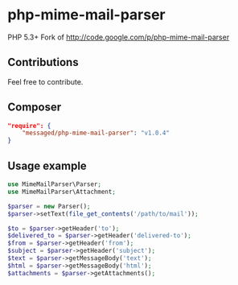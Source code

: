php-mime-mail-parser
====================

PHP 5.3+ Fork of  http://code.google.com/p/php-mime-mail-parser

## Contributions 
Feel free to contribute. 

## Composer 
```json
"require": {
	"messaged/php-mime-mail-parser": "v1.0.4"
}
```

## Usage example

```php
use MimeMailParser\Parser;
use MimeMailParser\Attachment;

$parser = new Parser();
$parser->setText(file_get_contents('/path/to/mail'));

$to = $parser->getHeader('to');
$delivered_to = $parser->getHeader('delivered-to');
$from = $parser->getHeader('from');
$subject = $parser->getHeader('subject');
$text = $parser->getMessageBody('text');
$html = $parser->getMessageBody('html');
$attachments = $parser->getAttachments();
```
